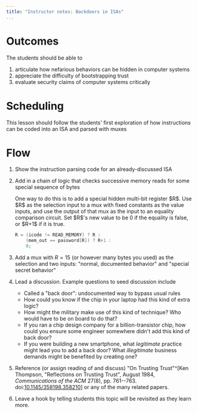 ```yaml
---
title: "Instructor notes: Backdoors in ISAs"
...
```



# Outcomes
The students should be able to

1. articulate how nefarious behaviors can be hidden in computer systems
2. appreciate the difficulty of bootstrapping trust
3. evaluate security claims of computer systems critically

# Scheduling
This lesson should follow the students' first exploration of how instructions can be coded into an ISA and parsed with muxes

# Flow
1. Show the instruction parsing code for an already-discussed ISA

2. Add in a chain of logic that checks successive memory reads for some special sequence of bytes

    <div class="example">
    One way to do this is to add a special hidden multi-bit register $R$.
    Use $R$ as the selection input to a mux with fixed constants as the value inputs, and use the output of that mux as the input to an equality comparison circuit.
    Set $R$'s new value to be 0 if the equality is false, or $R+1$ if it is true.

    ````c
    R = (icode != READ_MEMORY) ? R :
        (mem_out == password[R]) ? R+1 :
        0;
    ````
    </div>

3. Add a mux with $R = 15$ (or however many bytes you used) as the selection and two inputs: "normal, documented behavior" and "special secret behavior"

4. Lead a discussion. Example questions to seed discussion include
    
    - Called a "back door": undocumented way to bypass usual rules
    - How could you know if the chip in your laptop had this kind of extra logic?
    - How might the military make use of this kind of technique? Who would have to be on board to do that?
    - If you ran a chip design company for a billion-transistor chip, how could you ensure some engineer somewhere didn't add this kind of back door?
    - If you were building a new smartphone, what *legitimate* practice might lead you to add a back door? What *illegitimate* business demands might be benefited by creating one?

5. Reference (or assign reading of and discuss) "On Trusting Trust"^[Ken Thompson, "Reflections on Trusting Trust", August 1984, *Communications of the ACM* 27(8), pp. 761--763. doi:[10.1145/358198.358210](https://doi.org/10.1145/358198.358210)] or any of the many related papers.

6. Leave a hook by telling students this topic will be revisited as they learn more.

